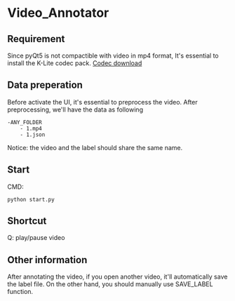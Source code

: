 # Video_Annotator
## Requirement
Since pyQt5 is not compactible with video in mp4 format, It's essential to install the K-Lite codec pack. [Codec download](https://codecguide.com/download_kl.htm)

## Data preperation
Before activate the UI, it's essential to preprocess the video. After preprocessing, we'll have the data as following
```
-ANY_FOLDER
    - 1.mp4
    - 1.json

```
Notice: the video and the label should share the same name.

## Start
CMD:
```
python start.py
```
## Shortcut
Q: play/pause video

## Other information
After annotating the video, if you open another video, it'll automatically save the label file. On the other hand, you should manually use SAVE_LABEL function. 